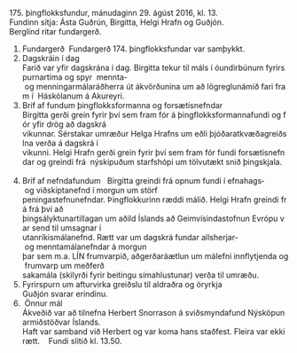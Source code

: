 175. þingflokksfundur, mánudaginn 29. ágúst 2016, kl. 13.  
Fundinn sitja: Ásta Guðrún, Birgitta, Helgi Hrafn og Guðjón. 
Berglind ritar fundargerð. 
 
1. Fundargerð 
Fundargerð 174. þingflokksfundar var samþykkt. 
 
2. Dagskráin í dag 
Farið var yfir dagskrána í dag. Birgitta tekur til máls í óundirbúnum fyrirspurnartíma og spyr 
mennta­ og menningarmálaráðherra út ákvörðunina um að lögreglunámið fari fram í 
Háskólanum á Akureyri.   
 
3. Bríf af fundum þingflokksformanna og forsætisnefndar 
Birgitta gerði grein fyrir því sem fram fór á þingflokksformannafundi og fór yfir drög að dagskrá 
vikunnar. Sérstakar umræður Helga Hrafns um eðli þjóðaratkvæðagreiðslna verða á dagskrá í 
vikunni. Helgi Hrafn gerði grein fyrir því sem fram fór fundi forsætisnefndar og greindi frá 
nýskipuðum starfshópi um tölvutækt snið þingskjala.  
 
4. Bríf af nefndafundum  
Birgitta greindi frá opnum fundi í efnahags­ og viðskiptanefnd í morgun um störf 
peningastefnunefndar. Þingflokkurinn ræddi málið. Helgi Hrafn greindi frá frá því að 
þingsályktunartillagan um aðild Íslands að Geimvísindastofnun Evrópu var send til umsagnar í 
utanríkismálanefnd. Rætt var um dagskrá fundar allsherjar­ og menntamálanefndar á morgun 
þar sem m.a. LÍN frumvarpið, aðgerðaráætlun um málefni innflytjenda og frumvarp um meðferð 
sakamála (skilyrði fyrir beitingu símahlustunar) verða til umræðu.  
 
5. Fyrirspurn um afturvirka greiðslu til aldraðra og öryrkja 
Guðjón svarar erindinu.  
 
6.  Önnur mál 
Ákveðið var að tilnefna Herbert Snorrason á sviðsmyndafund Nýsköpunarmiðstöðvar Íslands. 
Haft var samband við Herbert og var koma hans staðfest. Fleira var ekki rætt. 
 
Fundi slitið kl. 13.50.  
 
 

